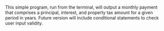 This simple program, run from the terminal, will output a monthly payment that comprises a principal, interest, and property tax amount
for a given period in years. Future version will include conditional statements to check user input validity. 
